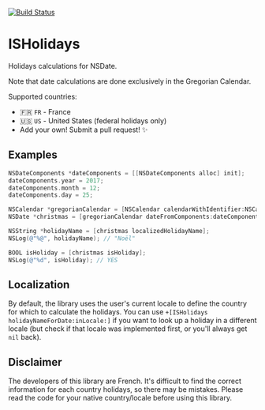[![Build Status](https://travis-ci.org/ipsosante/ISHolidays.svg?branch=master)](https://travis-ci.org/ipsosante/ISHolidays)

# ISHolidays

Holidays calculations for NSDate.

Note that date calculations are done exclusively in the Gregorian Calendar.

Supported countries:

- 🇫🇷 `FR` - France
- 🇺🇸 `US` - United States (federal holidays only)
- Add your own! Submit a pull request! ✨

## Examples

```objectivec
NSDateComponents *dateComponents = [[NSDateComponents alloc] init];
dateComponents.year = 2017;
dateComponents.month = 12;
dateComponents.day = 25;

NSCalendar *gregorianCalendar = [NSCalendar calendarWithIdentifier:NSCalendarIdentifierGregorian];
NSDate *christmas = [gregorianCalendar dateFromComponents:dateComponents];

NSString *holidayName = [christmas localizedHolidayName];
NSLog(@"%@", holidayName); // "Noël"

BOOL isHoliday = [christmas isHoliday];
NSLog(@"%d", isHoliday); // YES
```

## Localization

By default, the library uses the user's current locale to define the country for which to calculate the holidays. You can use `+[ISHolidays holidayNameForDate:inLocale:]` if you want to look up a holiday in a different locale (but check if that locale was implemented first, or you'll always get `nil` back).

## Disclaimer

The developers of this library are French. It's difficult to find the correct information for each country holidays, so there may be mistakes. Please read the code for your native country/locale before using this library.